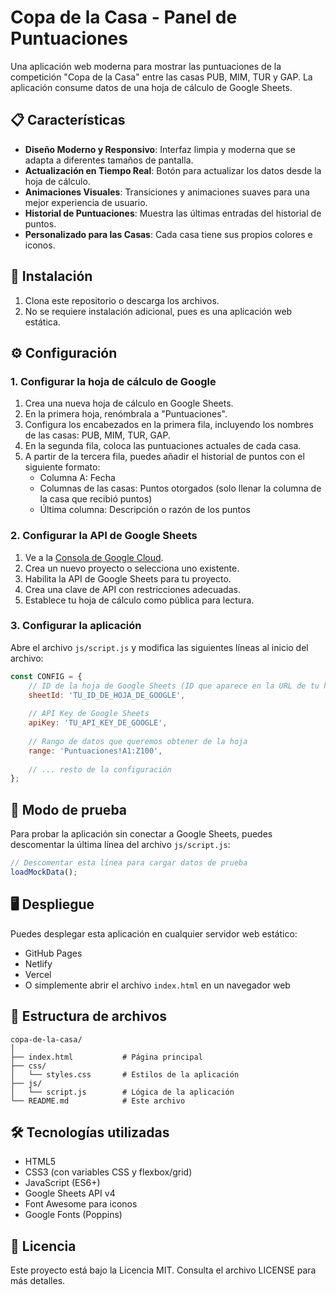 # Copa de la Casa - Panel de Puntuaciones

Una aplicación web moderna para mostrar las puntuaciones de la competición "Copa de la Casa" entre las casas PUB, MIM, TUR y GAP. La aplicación consume datos de una hoja de cálculo de Google Sheets.

## 📋 Características

- **Diseño Moderno y Responsivo**: Interfaz limpia y moderna que se adapta a diferentes tamaños de pantalla.
- **Actualización en Tiempo Real**: Botón para actualizar los datos desde la hoja de cálculo.
- **Animaciones Visuales**: Transiciones y animaciones suaves para una mejor experiencia de usuario.
- **Historial de Puntuaciones**: Muestra las últimas entradas del historial de puntos.
- **Personalizado para las Casas**: Cada casa tiene sus propios colores e iconos.

## 🚀 Instalación

1. Clona este repositorio o descarga los archivos.
2. No se requiere instalación adicional, pues es una aplicación web estática.

## ⚙️ Configuración

### 1. Configurar la hoja de cálculo de Google

1. Crea una nueva hoja de cálculo en Google Sheets.
2. En la primera hoja, renómbrala a "Puntuaciones".
3. Configura los encabezados en la primera fila, incluyendo los nombres de las casas: PUB, MIM, TUR, GAP.
4. En la segunda fila, coloca las puntuaciones actuales de cada casa.
5. A partir de la tercera fila, puedes añadir el historial de puntos con el siguiente formato:
   - Columna A: Fecha
   - Columnas de las casas: Puntos otorgados (solo llenar la columna de la casa que recibió puntos)
   - Última columna: Descripción o razón de los puntos

### 2. Configurar la API de Google Sheets

1. Ve a la [Consola de Google Cloud](https://console.cloud.google.com/).
2. Crea un nuevo proyecto o selecciona uno existente.
3. Habilita la API de Google Sheets para tu proyecto.
4. Crea una clave de API con restricciones adecuadas.
5. Establece tu hoja de cálculo como pública para lectura.

### 3. Configurar la aplicación

Abre el archivo `js/script.js` y modifica las siguientes líneas al inicio del archivo:

```javascript
const CONFIG = {
    // ID de la hoja de Google Sheets (ID que aparece en la URL de tu hoja)
    sheetId: 'TU_ID_DE_HOJA_DE_GOOGLE',
    
    // API Key de Google Sheets
    apiKey: 'TU_API_KEY_DE_GOOGLE',
    
    // Rango de datos que queremos obtener de la hoja
    range: 'Puntuaciones!A1:Z100',
    
    // ... resto de la configuración
};
```

## 🧪 Modo de prueba

Para probar la aplicación sin conectar a Google Sheets, puedes descomentar la última línea del archivo `js/script.js`:

```javascript
// Descomentar esta línea para cargar datos de prueba
loadMockData();
```

## 🖥️ Despliegue

Puedes desplegar esta aplicación en cualquier servidor web estático:

- GitHub Pages
- Netlify
- Vercel
- O simplemente abrir el archivo `index.html` en un navegador web

## 📝 Estructura de archivos

```
copa-de-la-casa/
│
├── index.html           # Página principal
├── css/
│   └── styles.css       # Estilos de la aplicación
├── js/
│   └── script.js        # Lógica de la aplicación
└── README.md            # Este archivo
```

## 🛠️ Tecnologías utilizadas

- HTML5
- CSS3 (con variables CSS y flexbox/grid)
- JavaScript (ES6+)
- Google Sheets API v4
- Font Awesome para iconos
- Google Fonts (Poppins)

## 📄 Licencia

Este proyecto está bajo la Licencia MIT. Consulta el archivo LICENSE para más detalles. 